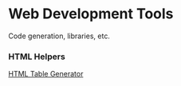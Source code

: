 # Web Development Tools

Code generation, libraries, etc.

### HTML Helpers

[HTML Table Generator](https://www.tablesgenerator.com/html_tables)